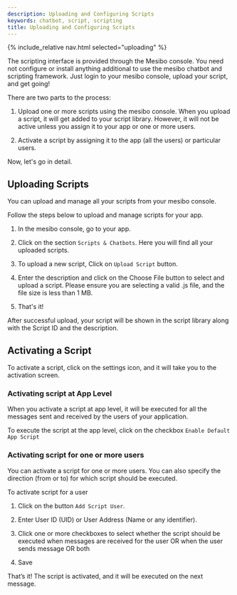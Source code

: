 ```yaml
---
description: Uploading and Configuring Scripts
keywords: chatbot, script, scripting
title: Uploading and Configuring Scripts
---
```

{% include_relative nav.html selected="uploading" %}

The scripting interface is provided through the Mesibo console. You need not configure or install anything additional to use the mesibo chatbot and scripting framework. Just login to your mesibo console, upload your script, and get going!

There are two parts to the process:

 1. Upload one or more scripts using the mesibo console. When you upload a script, it will get added to your script library. However, it will not be active unless you assign it to your app or one or more users. 

 2. Activate a script by assigning it to the app (all the users) or particular users.

Now, let's go in detail.

## Uploading Scripts

You can upload and manage all your scripts from your mesibo console. 

Follow the steps below to upload and manage scripts for your app.

 1. In the mesibo console, go to your app. 

 2. Click on the section `Scripts & Chatbots`. Here you will find all your uploaded scripts. 

 3. To upload a new script, Click on `Upload Script` button.

 4. Enter the description and click on the Choose File button to select and upload a script. Please ensure you are selecting a valid .js file, and the file size is less than 1 MB.

 5. That's it!

After successful upload, your script will be shown in the script library along with the Script ID and the description.

## Activating a Script
To activate a script, click on the settings icon, and it will take you to the activation screen. 

### Activating script at App Level
When you activate a script at app level, it will be executed for all the messages sent and received by the users of your application. 

To execute the script at the app level, click on the checkbox `Enable Default App Script`

### Activating script for one or more users 

You can activate a script for one or more users. You can also specify the direction (from or to) for which script should be executed. 

To activate script for a user

 1. Click on the button `Add Script User`. 

 2. Enter User ID (UID) or User Address (Name or any identifier). 

 3. Click one or more checkboxes to select whether the script should be executed when messages are received for the user OR when the user sends message OR both

 4. Save

That’s it! The script is activated, and it will be executed on the next message.









